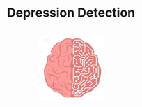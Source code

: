 <div align="center">
 <h1 align="center"> Depression Detection</h1>
<br />
 <img src="Screenshots/brain.png" alt="Logo-brain" width="150" height="150">
  
</div>
